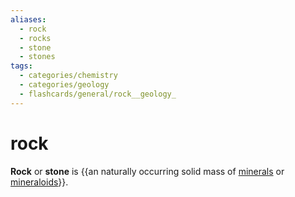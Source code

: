 ```yaml
---
aliases:
  - rock
  - rocks
  - stone
  - stones
tags:
  - categories/chemistry
  - categories/geology
  - flashcards/general/rock__geology_
---
```


# rock

__Rock__ or __stone__ is {{an naturally occurring solid mass of [minerals](mineral.md) or [mineraloids](mineraloid.md)}}. <!--SR:!2023-11-25,97,170-->
